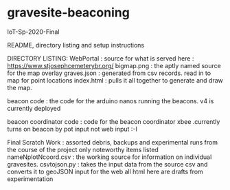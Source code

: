# gravesite-beaconing
IoT-Sp-2020-Final

README, directory listing and setup instructions

DIRECTORY LISTING:
WebPortal : source for what is served here : https://www.stjosephcemeterybr.org/ 
	bigmap.png : the aptly named source for the map overlay
	graves.json : generated from csv records. read in to map for point locations
	index.html : pulls it all together to generate and draw the map.

beacon code : the code for the arduino nanos running the beacons. v4 is currently deployed 

beacon coordinator code : code for the beacon coordinator xbee .currently turns on beacon by pot input not web input :-I

Final Scratch Work : assorted debris, backups and experimental runs from the course of the project
	only noteworthy items listed 
	nameNplotNcoord.csv : the working source for information on individual gravesites. 
	csvtojson.py : takes the input data from the source csv and converts it to geoJSON input for the web
	all html here are drafts from experimentation 
	
